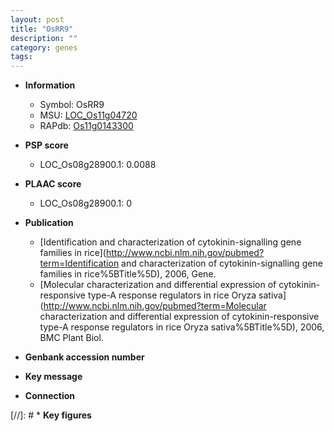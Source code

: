 ```yaml
---
layout: post
title: "OsRR9"
description: ""
category: genes
tags: 
---
```


* **Information**  
    + Symbol: OsRR9  
    + MSU: [LOC_Os11g04720](http://rice.plantbiology.msu.edu/cgi-bin/ORF_infopage.cgi?orf=LOC_Os11g04720)  
    + RAPdb: [Os11g0143300](http://rapdb.dna.affrc.go.jp/viewer/gbrowse_details/irgsp1?name=Os11g0143300)  

* **PSP score**  
    + LOC_Os08g28900.1: 0.0088 

* **PLAAC score**  
    + LOC_Os08g28900.1: 0 

* **Publication**  
    + [Identification and characterization of cytokinin-signalling gene families in rice](http://www.ncbi.nlm.nih.gov/pubmed?term=Identification and characterization of cytokinin-signalling gene families in rice%5BTitle%5D), 2006, Gene.
    + [Molecular characterization and differential expression of cytokinin-responsive type-A response regulators in rice Oryza sativa](http://www.ncbi.nlm.nih.gov/pubmed?term=Molecular characterization and differential expression of cytokinin-responsive type-A response regulators in rice Oryza sativa%5BTitle%5D), 2006, BMC Plant Biol.

* **Genbank accession number**  

* **Key message**  

* **Connection**  

[//]: # * **Key figures**  


